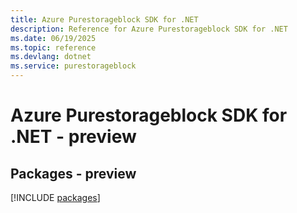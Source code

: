 ```yaml
---
title: Azure Purestorageblock SDK for .NET
description: Reference for Azure Purestorageblock SDK for .NET
ms.date: 06/19/2025
ms.topic: reference
ms.devlang: dotnet
ms.service: purestorageblock
---
```

# Azure Purestorageblock SDK for .NET - preview
## Packages - preview
[!INCLUDE [packages](purestorageblock-index.md)]